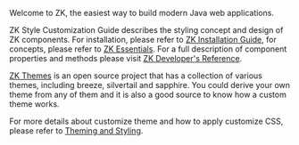 Welcome to ZK, the easiest way to build modern Java web applications.

ZK Style Customization Guide describes the styling concept and design of
ZK components. For installation, please refer to [ZK Installation
Guide](ZK_Installation_Guide), for concepts, please refer to
[ZK Essentials](http://books.zkoss.org/zkessentials-book/master/). For a
full description of component properties and methods please visit [ZK
Developer's Reference]({{site.baseurl}}/zk_dev_ref).

[ZK Themes](http://code.google.com/p/zkthemes/) is an open source
project that has a collection of various themes, including breeze,
silvertail and sapphire. You could derive your own theme from any of
them and it is also a good source to know how a custom theme works.

For more details about customize theme and how to apply customize CSS,
please refer to [ Theming and
Styling]({{site.baseurl}}/zk_dev_ref/theming_and_styling).

